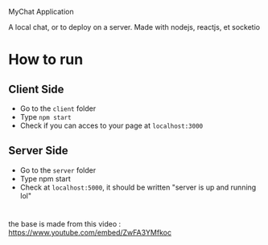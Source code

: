MyChat Application

A local chat, or to deploy on a server.
Made with nodejs, reactjs, et socketio

# How to run

## Client Side
- Go to the `client` folder
- Type `npm start`
- Check if you can acces to your page at `localhost:3000`

## Server Side
- Go to the `server` folder
- Type npm start
- Check at `localhost:5000`, it should be written "server is up and running lol"

#

the base is made from this video : https://www.youtube.com/embed/ZwFA3YMfkoc
